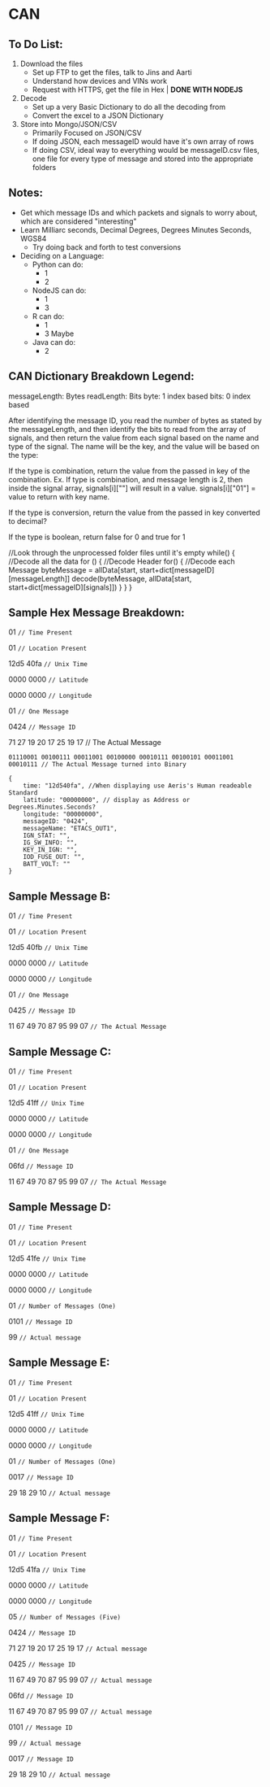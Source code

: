 # CAN

To Do List:
--

1. Download the files
    - Set up FTP to get the files, talk to Jins and Aarti
    - Understand how devices and VINs work
	- Request with HTTPS, get the file in Hex | **DONE WITH NODEJS**
2. Decode
    - Set up a very Basic Dictionary to do all the decoding from
    - Convert the excel to a JSON Dictionary
3. Store into Mongo/JSON/CSV
    - Primarily Focused on JSON/CSV
    - If doing JSON, each messageID would have it's own array of rows
    - If doing CSV, ideal way to everything would be messageID.csv files, one file for every type of message and stored into the appropriate folders

Notes:
--
- Get which message IDs and which packets and signals to worry about, which are considered "interesting"
- Learn Milliarc seconds, Decimal Degrees, Degrees Minutes Seconds, WGS84
    - Try doing back and forth to test conversions
- Deciding on a Language:
    - Python can do:
        - 1
        - 2
    - NodeJS can do:
        - 1
        - 3
    - R can do:
        - 1
        - 3 Maybe
    - Java can do:
        - 2

CAN Dictionary Breakdown Legend:
--
messageLength: Bytes
readLength: Bits
byte: 1 index based
bits: 0 index based

After identifying the message ID, you read the number of bytes as stated by the messageLength, and then identify the bits to read from the array of signals, and then return the value from each signal based on the name and type of the signal. The name will be the key, and the value will be based on the type:

If the type is combination, return the value from the passed in key of the combination.
Ex. If type is combination, and message length is 2, then inside the signal array, signals[i]["<COMBINATION TO BE PASSED IN>"] will result in a value. signals[i]["01"] = value to return with key name.

If the type is conversion, return the value from the passed in key converted to decimal?

If the type is boolean, return false for 0 and true for 1

//Look through the unprocessed folder files until it's empty
while() {
    //Decode all the data
    for () {
        //Decode Header
        for() {
            //Decode each Message
            byteMessage = allData[start, start+dict[messageID][messageLength]]
            decode(byteMessage, allData[start, start+dict[messageID][signals]])
        }
    }
}

Sample Hex Message Breakdown:
--

01 ```// Time Present```

01 ```// Location Present```

12d5 40fa ```// Unix Time```

0000 0000 ```// Latitude```

0000 0000 ```// Longitude```

01 ```// One Message```

0424 ```// Message ID```

71 27 19 20 17 25 19 17 // The Actual Message

```01110001 00100111 00011001 00100000 00010111 00100101 00011001 00010111 // The Actual Message turned into Binary```

```
{
    time: "12d540fa", //When displaying use Aeris's Human readeable Standard
    latitude: "00000000", // display as Address or Degrees.Minutes.Seconds?
    longitude: "00000000",
    messageID: "0424",
    messageName: "ETACS_OUT1",
    IGN_STAT: "",
    IG_SW_INFO: "",
    KEY_IN_IGN: "",
    IOD_FUSE_OUT: "",
    BATT_VOLT: ""
}
```

Sample Message B:
--

01 ```// Time Present```

01 ```// Location Present```

12d5 40fb ```// Unix Time```

0000 0000 ```// Latitude```

0000 0000 ```// Longitude```

01 ```// One Message```

0425 ```// Message ID```

11 67 49 70 87 95 99 07 ```// The Actual Message```

Sample Message C:
--

01 ```// Time Present```

01 ```// Location Present```

12d5 41ff ```// Unix Time```

0000 0000 ```// Latitude```

0000 0000 ```// Longitude```

01 ```// One Message```

06fd ```// Message ID```

11 67 49 70 87 95 99 07 ```// The Actual Message```

Sample Message D:
--

01 ```// Time Present```

01 ```// Location Present```

12d5 41fe ```// Unix Time```

0000 0000 ```// Latitude```

0000 0000 ```// Longitude```

01 ```// Number of Messages (One)```

0101 ```// Message ID```

99 ```// Actual message```

Sample Message E:
--

01 ```// Time Present```

01 ```// Location Present```

12d5 41ff ```// Unix Time```

0000 0000 ```// Latitude```

0000 0000 ```// Longitude```

01 ```// Number of Messages (One)```

0017 ```// Message ID```

29 18 29 10 ```// Actual message```

Sample Message F:
--

01 ```// Time Present```

01 ```// Location Present```

12d5 41fa ```// Unix Time```

0000 0000 ```// Latitude```

0000 0000 ```// Longitude```

05 ```// Number of Messages (Five)```

0424 ```// Message ID```

71 27 19 20 17 25 19 17 ```// Actual message```

0425 ```// Message ID```

11 67 49 70 87 95 99 07 ```// Actual message```

06fd ```// Message ID```

11 67 49 70 87 95 99 07 ```// Actual message```

0101 ```// Message ID```

99 ```// Actual message```

0017 ```// Message ID```

29 18 29 10 ```// Actual message```
